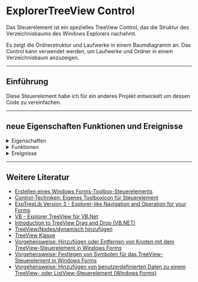 ﻿# ExplorerTreeView Control

Das Steuerelement ist ein spezielles TreeView Control, das die Struktur des Verzeichnisbaums des Windows Explorers nachahmt. 

Es zeigt die Ordnerstruktur und Laufwerke in einem Baumdiagramm an. Das Control kann verwendet werden, um Laufwerke und Ordner in einem Verzeichnisbaum anzuzeigen.

---

## Einführung

Diese Steuerelement habe ich für ein anderes Projekt entwickelt um dessen Code zu vereinfachen. 

---

## neue Eigenschaften Funktionen und Ereignisse

<details>
<summary>Eigenschaften</summary>

- **SelectedPath** - Gibt den vollständigen Pfad des ausgewählten Knotens zurück.
- **LineColor** - Gibt die Farbe der Linien zwischen den Knoten zurück oder legt diese fest.
- **ShowLines** - Gibt an, ob Linien zwischen den Knoten angezeigt werden.
- **ShowRootLines** - Gibt an, ob Linien zwischen den Stammknoten angezeigt werden.
- **ShowPlusMinus** - Legt fest ob die Plus- und Minuszeichen zum Anzeigen von Unterknoten angezeigt werden.

</details>

<details> 
<summary>Funktionen</summary>

</details>

<details>
<summary>Ereignisse</summary>

- **SelectedPathChanged** - Wird ausgelöst, wenn sich der ausgewählte Pfad geändert hat.

</details>

---

## Weitere Literatur

- [Erstellen eines Windows Forms-Toolbox-Steuerelements](https://docs.microsoft.com/de-de/visualstudio/extensibility/creating-a-windows-forms-toolbox-control?view=vs-2022)
- [Control-Techniken: Eigenes Toolboxicon für Steuerelement](https://www.vb-paradise.de/index.php/Thread/123746-Control-Techniken-Eigenes-Toolboxicon-f%C3%BCr-Steuerelement/)
- [ExpTreeLib Version 3 - Explorer-like Navigation and Operation for your Forms](https://www.codeproject.com/Articles/422497/ExpTreeLib-Version-3-Explorer-like-Navigation-and)
- [VB - Explorer TreeView für VB.Net](https://dotnet-snippets.de/snippet/explorer-treeview-fuer-vb-net/468)
- [Introduction to TreeView Drag and Drop (VB.NET)](https://www.codeproject.com/Articles/8995/Introduction-to-TreeView-Drag-and-Drop-VB-NET)
- [TreeView/Nodes/dynamisch hinzufügen](https://www.vb-paradise.de/index.php/Thread/121678-TreeView-Nodes-dynamisch-hinzuf%C3%BCgen/)
- [TreeView Klasse](https://learn.microsoft.com/de-de/dotnet/api/system.windows.forms.treeview?view=netframework-4.7.2)
- [Vorgehensweise: Hinzufügen oder Entfernen von Knoten mit dem TreeView-Steuerelement in Windows Forms](https://learn.microsoft.com/de-de/dotnet/desktop/winforms/controls/how-to-add-and-remove-nodes-with-the-windows-forms-treeview-control?view=netframeworkdesktop-4.8)
- [Vorgehensweise: Festlegen von Symbolen für das TreeView-Steuerelement in Windows Forms](https://learn.microsoft.com/de-de/dotnet/desktop/winforms/controls/how-to-set-icons-for-the-windows-forms-treeview-control?view=netframeworkdesktop-4.8)
- [Vorgehensweise: Hinzufügen von benutzerdefinierten Daten zu einem TreeView- oder ListView-Steuerelement (Windows Forms)](https://learn.microsoft.com/de-de/dotnet/desktop/winforms/controls/add-custom-information-to-a-treeview-or-listview-control-wf?view=netframeworkdesktop-4.8)


